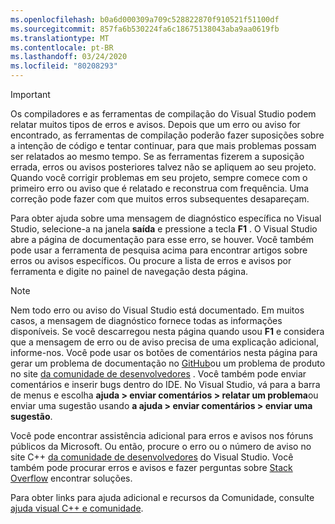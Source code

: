 ```yaml
---
ms.openlocfilehash: b0a6d000309a709c528822870f910521f51100df
ms.sourcegitcommit: 857fa6b530224fa6c18675138043aba9aa0619fb
ms.translationtype: MT
ms.contentlocale: pt-BR
ms.lasthandoff: 03/24/2020
ms.locfileid: "80208293"
---
```

> [!IMPORTANT]
> Os compiladores e as ferramentas de compilação do Visual Studio podem relatar muitos tipos de erros e avisos. Depois que um erro ou aviso for encontrado, as ferramentas de compilação poderão fazer suposições sobre a intenção de código e tentar continuar, para que mais problemas possam ser relatados ao mesmo tempo. Se as ferramentas fizerem a suposição errada, erros ou avisos posteriores talvez não se apliquem ao seu projeto. Quando você corrigir problemas em seu projeto, sempre comece com o primeiro erro ou aviso que é relatado e reconstrua com frequência. Uma correção pode fazer com que muitos erros subsequentes desapareçam.

Para obter ajuda sobre uma mensagem de diagnóstico específica no Visual Studio, selecione-a na janela **saída** e pressione a tecla **F1** . O Visual Studio abre a página de documentação para esse erro, se houver. Você também pode usar a ferramenta de pesquisa acima para encontrar artigos sobre erros ou avisos específicos. Ou procure a lista de erros e avisos por ferramenta e digite no painel de navegação desta página.

> [!NOTE]
> Nem todo erro ou aviso do Visual Studio está documentado. Em muitos casos, a mensagem de diagnóstico fornece todas as informações disponíveis. Se você descarregou nesta página quando usou **F1** e considera que a mensagem de erro ou de aviso precisa de uma explicação adicional, informe-nos. Você pode usar os botões de comentários nesta página para gerar um problema de documentação no [GitHub](https://github.com/MicrosoftDocs/cpp-docs/issues)ou um problema de produto no site [da comunidade de desenvolvedores](https://developercommunity.visualstudio.com/spaces/8/index.html) . Você também pode enviar comentários e inserir bugs dentro do IDE. No Visual Studio, vá para a barra de menus e escolha **ajuda > enviar comentários > relatar um problema**ou enviar uma sugestão usando **a ajuda > enviar comentários > enviar uma sugestão**.

Você pode encontrar assistência adicional para erros e avisos nos fóruns públicos da Microsoft. Ou então, procure o erro ou o número de aviso no site C++ [da comunidade de desenvolvedores](https://developercommunity.visualstudio.com/spaces/8/index.html) do Visual Studio. Você também pode procurar erros e avisos e fazer perguntas sobre [Stack Overflow](https://stackoverflow.com/) encontrar soluções.

Para obter links para ajuda adicional e recursos da Comunidade, consulte [ajuda visual C++ e comunidade](../../overview/visual-cpp-help-and-community.md).
